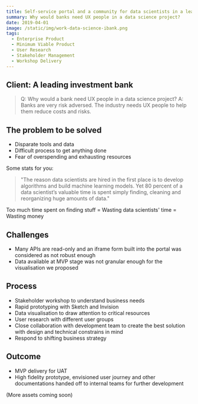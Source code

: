 ```yaml
---
title: Self-service portal and a community for data scientists in a leading investment bank
summary: Why would banks need UX people in a data science project? 
date: 2019-04-01
image: /static/img/work-data-science-ibank.png
tags:
  - Enterprise Product
  - Minimum Viable Product 
  - User Research
  - Stakeholder Management
  - Workshop Delivery
---
```


## Client: A leading investment bank
>Q: Why would a bank need UX people in a data science project? 
>A: Banks are very risk adversed. The industry needs UX people to help them reduce costs and risks.

## The problem to be solved
- Disparate tools and data
- Difficult process to get anything done
- Fear of overspending and exhausting resources

Some stats for you: 
> "The reason data scientists are hired in the first place is to develop algorithms and build machine learning models. Yet 80 percent of a data scientist’s valuable time is spent simply finding, cleaning and reorganizing huge amounts of data."

Too much time spent on finding stuff = Wasting data scientists' time = Wasting money

## Challenges
- Many APIs are read-only and an iframe form built into the portal was considered as not robust enough 
- Data available at MVP stage was not granular enough for the visualisation we proposed

## Process
- Stakeholder workshop to understand business needs
- Rapid prototyping with Sketch and Invision
- Data visualisation to draw attention to critical resources
- User research with different user groups
- Close collaboration with development team to create the best solution with design and technical constrains in mind
- Respond to shifting business strategy

## Outcome
- MVP delivery for UAT
- High fidelity prototype, envisioned user journey and other documentations handed off to internal teams for further development

(More assets coming soon)